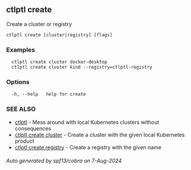 ## ctlptl create

Create a cluster or registry

```
ctlptl create [cluster|registry] [flags]
```

### Examples

```
  ctlptl create cluster docker-desktop
  ctlptl create cluster kind --registry=ctlptl-registry
```

### Options

```
  -h, --help   help for create
```

### SEE ALSO

* [ctlptl](ctlptl.md)	 - Mess around with local Kubernetes clusters without consequences
* [ctlptl create cluster](ctlptl_create_cluster.md)	 - Create a cluster with the given local Kubernetes product
* [ctlptl create registry](ctlptl_create_registry.md)	 - Create a registry with the given name

###### Auto generated by spf13/cobra on 7-Aug-2024
